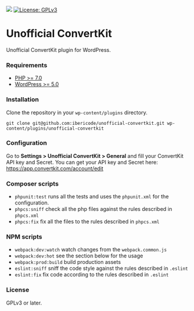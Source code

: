 ![](https://github.com/ibericode/unofficial-convertkit/workflows/PHP/badge.svg)
[![License: GPLv3](https://img.shields.io/badge/License-GPLv3-blue.svg)](https://www.gnu.org/licenses/gpl-3.0)

# Unofficial ConvertKit

Unofficial ConvertKit plugin for WordPress.


### Requirements

- [PHP >= 7.0](https://www.php.net/downloads.php#v7.4.6)
- [WordPress >= 5.0](https://nl.wordpress.org/download/)


### Installation

Clone the repository in your `wp-content/plugins` directory.

```
git clone git@github.com:ibericode/unofficial-convertkit.git wp-content/plugins/unofficial-convertkit
```


### Configuration

Go to **Settings > Unofficial ConvertKit > General** and fill your ConvertKit API key and Secret. You can get your API key and Secret here: https://app.convertkit.com/account/edit


### Composer scripts

- `phpunit:test` runs all the tests and uses the `phpunit.xml` for the configuration.
- `phpcs:sniff` check all the php files against the rules described in `phpcs.xml`
- `phpcs:fix` fix all the files to the rules described in `phpcs.xml`


### NPM scripts

- `webpack:dev:watch` watch changes from the `webpack.common.js`
- `webpack:dev:hot` see the section below for the usage
- `webpack:prod:build` build production assets
- `eslint:sniff` sniff the code style against the rules described in `.eslint`
- `eslint:fix` fix code according to the rules described in `.eslint`


### License

GPLv3 or later.
